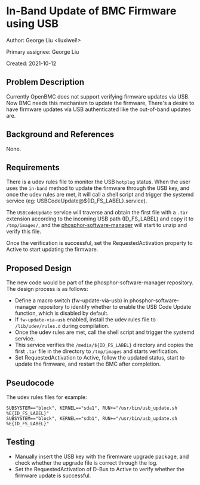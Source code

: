 # In-Band Update of BMC Firmware using USB

Author: George Liu <liuxiwei!>

Primary assignee: George Liu

Created: 2021-10-12

## Problem Description

Currently OpenBMC does not support verifying firmware updates via USB.
Now BMC needs this mechanism to update the firmware, There's a desire to have
firmware updates via USB authenticated like the out-of-band updates are.

## Background and References

None.

## Requirements

There is a udev rules file to monitor the USB `hotplug` status. When the user
uses the `in-band` method to update the firmware through the USB key, and once
the udev rules are met, it will call a shell script and trigger the systemd
service (eg: USBCodeUpdate@${ID_FS_LABEL}.service).

The `USBCodeUpdate` service will traverse and obtain the first file with a `.tar`
extension according to the incoming USB path (ID_FS_LABEL) and copy it to
`/tmp/images/`, and the [phosphor-software-manager](https://github.com/openbmc/phosphor-bmc-code-mgmt) will start to unzip
and verify this file.

Once the verification is successful, set the RequestedActivation property to Active
to start updating the firmware.

## Proposed Design

The new code would be part of the phosphor-software-manager repository.
The design process is as follows:
 - Define a macro switch (fw-update-via-usb) in phosphor-software-manager
repository to identify whether to enable the USB Code Update function,
which is disabled by default.
 - If `fw-update-via-usb` enabled, install the udev rules file to
`/lib/udev/rules.d` during compilation.
 - Once the udev rules are met, call the shell script and trigger the systemd service.
 - This service verifies the `/media/${ID_FS_LABEL}` directory and copies
the first `.tar` file in the directory to `/tmp/images` and starts verification.
 - Set RequestedActivation to Active, follow the updated status, start to update
the firmware, and restart the BMC after completion.

## Pseudocode

The udev rules files for example:
```
SUBSYSTEM=="block", KERNEL=="sda1", RUN+="/usr/bin/usb_update.sh %E{ID_FS_LABEL}"
SUBSYSTEM=="block", KERNEL=="sdb1", RUN+="/usr/bin/usb_update.sh %E{ID_FS_LABEL}"
```

## Testing

 - Manually insert the USB key with the firemware upgrade package, and check whether
the upgrade file is correct through the log.
 - Set the RequestedActivation of D-Bus to Active to verify whether the firmware
update is successful.
